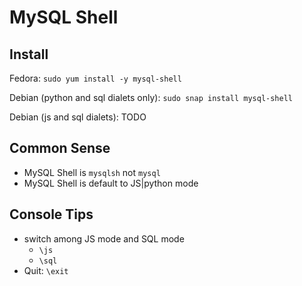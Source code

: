 # MySQL Shell

## Install

Fedora: `sudo yum install -y mysql-shell`
 
Debian (python and sql dialets only): `sudo snap install mysql-shell`

Debian (js and sql dialets): TODO

## Common Sense
- MySQL Shell is `mysqlsh` not `mysql`
- MySQL Shell is default to JS|python mode

## Console Tips
- switch among JS mode and SQL mode
    - `\js`
    - `\sql`
- Quit: `\exit`
